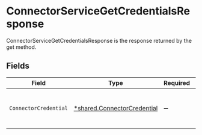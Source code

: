 # ConnectorServiceGetCredentialsResponse

ConnectorServiceGetCredentialsResponse is the response returned by the get method.


## Fields

| Field                                                                            | Type                                                                             | Required                                                                         | Description                                                                      |
| -------------------------------------------------------------------------------- | -------------------------------------------------------------------------------- | -------------------------------------------------------------------------------- | -------------------------------------------------------------------------------- |
| `ConnectorCredential`                                                            | [*shared.ConnectorCredential](../../../pkg/models/shared/connectorcredential.md) | :heavy_minus_sign:                                                               | ConnectorCredential is used by a connector to authenticate with conductor one.   |